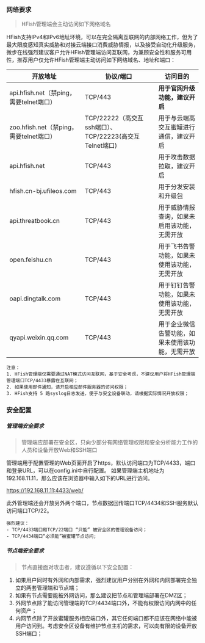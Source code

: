 ### 网络要求

> HFish管理端会主动访问如下网络域名

HFish支持IPv4和IPv6地址环境，可以在完全隔离互联网的内部网络工作，但为了最大限度感知真实威胁和对接云端接口消费威胁情报，以及接受自动化升级服务，微步在线强烈建议客户允许HFish管理端访问互联网，为兼顾安全性和服务可用性，推荐用户仅允许HFish管理端主动访问如下网络域名、地址和端口：

| 开放地址                                | 协议/端口                                               | 访问目的                                         |
| --------------------------------------- | ------------------------------------------------------- | ------------------------------------------------ |
| api.hfish.net（禁ping，需要telnet端口） | TCP/443                                                 | **用于官网升级功能，建议开启**                   |
| zoo.hfish.net（禁ping，需要telnet端口） | TCP/22222（高交互ssh端口）、TCP/22223(高交互Telnet端口) | 用于与云端高交互蜜罐进行通信，建议开启           |
| api.hfish.net                           | TCP/443                                                 | 用于攻击数据拉取，建议开启                       |
| hfish.cn-bj.ufileos.com                 | TCP/443                                                 | 用于分发安装和升级包                             |
| api.threatbook.cn                       | TCP/443                                                 | 用于威胁情报查询，如果未启用该功能，无需开放     |
| open.feishu.cn                          | TCP/443                                                 | 用于飞书告警功能，如果未使用该功能，无需开放     |
| oapi.dingtalk.com                       | TCP/443                                                 | 用于钉钉告警功能，如果未使用该功能，无需开放     |
| qyapi.weixin.qq.com                     | TCP/443                                                 | 用于企业微信告警功能，如果未使用该功能，无需开放 |


```
注意：
1. HFish管理端仅需要通过NAT模式访问互联网，基于安全考虑，不建议用户将HFish管理端管理端口TCP/4433暴露在互联网；
2. 如果使用邮件通知，请开启相应邮件服务器的访问权限；
3. HFish支持 5 路syslog日志发送，便于与安全设备联动，请根据实际情况开放权限；
```


### 安全配置

##### 管理端安全要求

> 管理端应部署在安全区，只向少部分有网络管理权限和安全分析能力工作的人员和设备开放Web和SSH端口

管理端用于配置管理的Web页面开启了https，默认访问端口为TCP/4433，端口和登录URL，可以在config.ini中自行配置。
如果管理端主机地址为192.168.11.11，那么应该在浏览器中输入如下的URL进行访问。

https://192.168.11.11:4433/web/


此外管理端还会开放另外两个端口，节点数据回传端口TCP/4434和SSH服务默认访问端口TCP/22。

```
强烈建议：
- TCP/4433端口和TCP/22端口 “只能” 被安全区的管理设备访问；
- TCP/4434端口“必须能”被蜜罐节点访问;
```


##### 节点端安全要求

> 节点直接面对攻击者，建议遵循以下安全配置：

1. 如果用户同时有外网和内部需求，强烈建议用户分别在外网和内网部署完全独立的两套管理端和节点端；
2. 如果有节点需要能被外网访问，那么建议把节点和管理端部署在DMZ区；
3. 外网节点除了能访问管理端的TCP/4434端口外，不能有权限访问内网中的任何资产；
4. 内网节点除了开放蜜罐服务相应端口外，其它任何端口都不应该在网络中能被用户访问到。考虑安全区设备有维护节点主机的需求，可以向有限的设备开放SSH端口；
